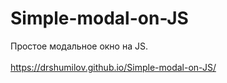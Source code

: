 # Simple-modal-on-JS
Простое модальное окно на JS.
<br><br>
https://drshumilov.github.io/Simple-modal-on-JS/
